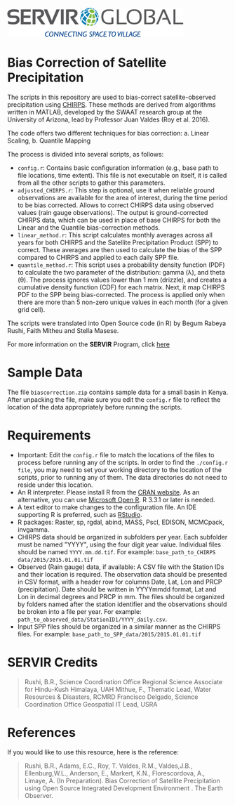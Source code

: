 ![.](SERVIRGlobal.png)

# Bias Correction of Satellite Precipitation 

The scripts in this repository are used to bias-correct satellite-observed precipitation using [CHIRPS](http://chg.geog.ucsb.edu/data/chirps/).  These methods are derived from algorithms written in MATLAB, developed by the SWAAT research group at the University of Arizona, lead by Professor Juan Valdes (Roy et al. 2016).

The code offers two different techniques for bias correction:
a. Linear Scaling,
b. Quantile Mapping

The process is divided into several scripts, as follows:
  - `config.r`: Contains basic configuration information (e.g., base path to file locations, time extent). This file is not executable on itself, it is called from all the other scripts to gather this parameters.
  - `adjusted_CHIRPS.r`:  This step is optional, use it when reliable ground observations are available for the area of interest, during the time period to be bias corrected. Allows to correct CHIRPS data using observed values (rain gauge observations). The output is ground-corrected CHIRPS  data, which can be used in place of base CHIRPS for both the Linear and the Quantile bias-correction methods. 
  - `linear_method.r`: This script calculates monthly averages across all years for both CHIRPS and the Satellite Precipitation Product (SPP) to correct. These averages are then used to calculate the bias of the SPP compared to CHIRPS and applied to each daily SPP file.
  - `quantile_method.r`:  This script uses a probability density function (PDF) to calculate the two parameter of the distribution: gamma (λ), and theta (θ). The process ignores values lower than 1 mm (drizzle), and creates a cumulative density function (CDF) for each matrix. Next, it map CHIRPS PDF to the SPP being bias-corrected. The process is applied only when there are more than 5 non-zero unique values in each month (for a given grid cell).

The scripts were translated into Open Source code (in R) by Begum Rabeya Rushi, Faith Mitheu and Stella Masese.

For more information on the **SERVIR** Program, click [here](https://servirglobal.net) 

# Sample Data
The file `biascorrection.zip` contains sample data for a small basin in Kenya. After unpacking the file, make sure you edit the `config.r` file to reflect the location of the data appropriately before running the scripts.

# Requirements
- Important: Edit the `config.r` file to match the locations of the files to process before running any of the scripts. In order to find the `./config.r file`, you may need to set your working directory to the location of the scripts, prior to running any of them. The data directories do not need to reside under this location.
- An R interpreter. Please install R from the [CRAN website](https://cran.r-project.org/). As an alternative, you can use [Microsoft Open R](https://mran.microsoft.com/open). R 3.3.1 or later is needed.
- A text editor to make changes to the configuration file. An IDE supporting R is preferred, such as [RStudio](https://www.rstudio.com/).
- R packages: Raster, sp, rgdal, abind, MASS, Pscl, EDISON, MCMCpack, invgamma.
- CHIRPS data should be organized in subfolders per year. Each subfolder must be named "YYYY", using the four digit year value. Individual files should be named `YYYY.mm.dd.tif`. For example: `base_path_to_CHIRPS data/2015/2015.01.01.tif`
- Observed (Rain gauge) data, if available: A CSV file with the Station IDs and their location is required. The observation data should be presented in CSV format, with a header row for columns Date, Lat, Lon and PRCP (precipitation). Date should be written in YYYYmmdd format, Lat and Lon in decimal degrees and PRCP in mm. The files should be organized by folders named after the station identifier and the observations should be broken into a file per year. For example: `path_to_observed_data/StationID1/YYYY_daily.csv`. 
- Input SPP files should be organized in a similar manner as the CHIRPS files. For example: `base_path_to_SPP_data/2015/2015.01.01.tif`

# SERVIR Credits

> Rushi, B.R., Science Coordination Office Regional Science Associate for Hindu-Kush Himalaya, UAH
> Mithue, F., Thematic Lead, Water Resources & Disasters, RCMRD
> Francisco Delgado, Science Coordination Office Geospatial IT Lead, USRA

# References

If you would like to use this resource, here is the reference:

> Rushi, B.R., Adams, E.C., Roy, T. Valdes, R.M., Valdes,J.B., Ellenburg,W.L., Anderson, E., Markert, K.N., Florescordova, A., Limaye, A. (In Preparation). Bias Correction of Satellite Precipitation using Open Source Integrated Development Environment . The Earth Observer. 
